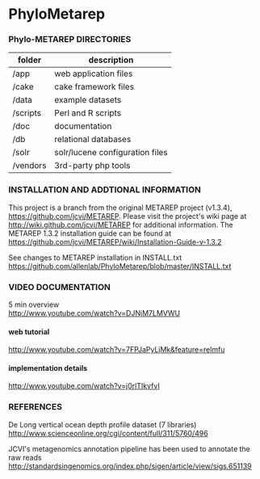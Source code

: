 # PhyloMetarep

### Phylo-METAREP DIRECTORIES
| folder | description
|-----------|------------------------------------|
|/app     	|	web application files            |
|/cake    	|	cake framework files             |
|/data    	|	example datasets                 |
|/scripts 	|	Perl and R scripts               |
|/doc     	|	documentation                    |
|/db      	|	relational databases             |
|/solr   	|	solr/lucene configuration files  |
|/vendors 	|	3rd-party php tools              |

### INSTALLATION AND ADDTIONAL INFORMATION
This project is a branch from the original METAREP project (v1.3.4), https://github.com/jcvi/METAREP. Please visit the project's wiki page at http://wiki.github.com/jcvi/METAREP for additional information. The METAREP 1.3.2 installation guide can be found at https://github.com/jcvi/METAREP/wiki/Installation-Guide-v-1.3.2

See changes to METAREP installation in INSTALL.txt<br>
https://github.com/allenlab/PhyloMetarep/blob/master/INSTALL.txt


### VIDEO DOCUMENTATION
5 min overview<br>
http://www.youtube.com/watch?v=DJNjM7LMVWU

#### web tutorial 
http://www.youtube.com/watch?v=7FPJaPyLjMk&feature=relmfu

#### implementation details
http://www.youtube.com/watch?v=j0rlTIkvfvI

### REFERENCES
De Long vertical ocean depth profile dataset (7 libraries)<br>
http://www.scienceonline.org/cgi/content/full/311/5760/496

JCVI's metagenomics annotation pipeline has been used to annotate the raw reads<br>
http://standardsingenomics.org/index.php/sigen/article/view/sigs.651139
